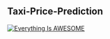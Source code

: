 ## Taxi-Price-Prediction

[![Everything Is AWESOME](https://img.youtube.com/vi/yILvS8Fbc-s/0.jpg)](https://www.youtube.com/watch?v=yILvS8Fbc-s)
